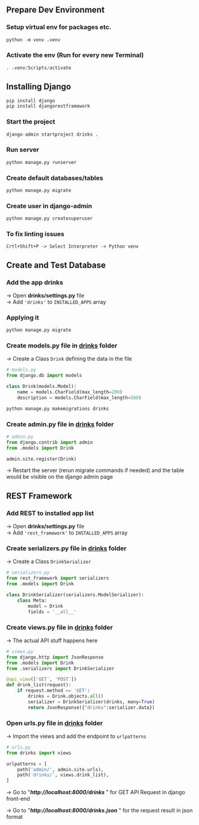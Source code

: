 ## Prepare Dev Environment

### Setup virtual env for packages etc.
```python
python -m venv .venv
```
### Activate the env (Run for every new Terminal)

```python
. .venv/Scripts/activate
```
## Installing Django

```python
pip install django
pip install djangorestframework
```
### Start the project
```python
django-admin startproject drinks .
```
### Run server
```python
python manage.py runserver
```
### Create default databases/tables
```python
python manage.py migrate
```
### Create user in django-admin
```python
python manage.py createsuperuser
```  
### To fix linting issues
```
Crtl+Shift+P -> Select Interpreter -> Python venv
```

## Create and Test Database

### Add the app drinks
&rarr; Open **drinks/settings.py** file  \
&rarr; Add `'drinks'` to `INSTALLED_APPS` array
### Applying it
```python
python manage.py migrate
```
### Create **models.py** file in <u>drinks</u> folder
&rarr; Create a Class `Drink` defining the data in 
the file
```python
# models.py
from django.db import models

class Drink(models.Model):
    name = models.CharField(max_length=200)
    description = models.CharField(max_length=500)
```
```python
python manage.py makemigrations drinks
```
### Create **admin.py** file in <u>drinks</u> folder
```python 
# admin.py
from django.contrib import admin
from .models import Drink

admin.site.register(Drink)
```
&rarr; Restart the server (rerun migrate commands if needed) and the table would be visible on the django admin page

## REST Framework
### Add REST to installed app list
&rarr; Open **drinks/settings.py** file  \
&rarr; Add `'rest_framework'` to `INSTALLED_APPS` array
### Create **serializers.py** file in <u>drinks</u> folder
&rarr; Create a Class `DrinkSerializer`
```python
# serializers.py
from rest_framework import serializers
from .models import Drink

class DrinkSerializer(serializers.ModelSerializer):
    class Meta:
        model = Drink
        fields = '__all__'
```
### Create **views.py** file in <u>drinks</u> folder
&rarr; The actual API stuff happens here
```python
# views.py
from django.http import JsonResponse
from .models import Drink
from .serializers import DrinkSerializer

@api_view(['GET', 'POST'])
def drink_list(request):
    if request.method == 'GET':
        drinks = Drink.objects.all()
        serializer = DrinkSerializer(drinks, many=True)
        return JsonResponse({"drinks":serializer.data})
```
### Open **urls.py** file in <u>drinks</u> folder
&rarr; Import the views and add the endpoint to `urlpatterns`
```python
# urls.py
from drinks import views

urlpatterns = [
    path('admin/', admin.site.urls),
    path('drinks/', views.drink_list),
]
```

&rarr; Go to "***http://localhost:8000/drinks*** " for GET API Request in django front-end

&rarr; Go to "***http://localhost:8000/drinks.json*** " for the request result in json format

